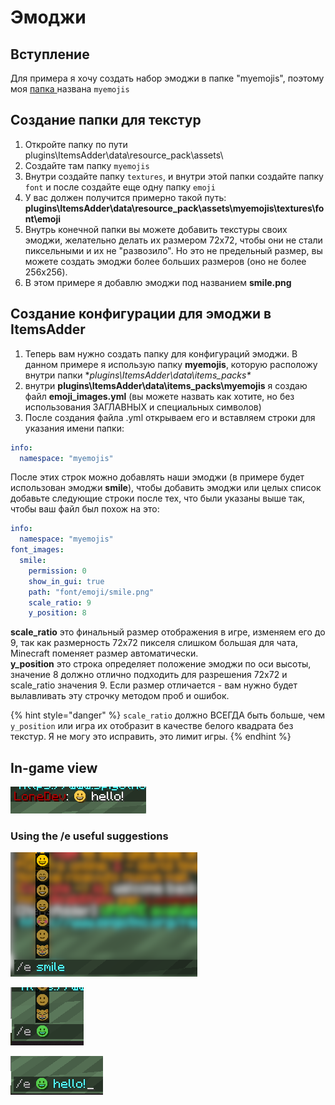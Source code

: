 # Эмоджи

## Вступление

Для примера я хочу создать набор эмоджи в папке "myemojis", поэтому моя [папка ](../beginners/basic-concepts/namespace.md)названа `myemojis`

## Создание папки для текстур

1. Откройте папку по пути plugins\ItemsAdder\data\resource\_pack\assets\
2. Создайте там папку `myemojis`
3. Внутри создайте папку `textures`, и внутри этой папки создайте папку `font` и после создайте еще одну папку `emoji`
4. У вас должен получится примерно такой путь: **plugins\ItemsAdder\data\resource\_pack\assets\myemojis\textures\font\emoji**
5. Внутрь конечной папки вы можете добавить текстуры своих эмоджи, желательно делать их размером 72x72, чтобы они не стали пиксельными и их не "развозило". Но это не предельный размер, вы можете создать эмоджи более больших размеров \(oно не более 256x256\).
6. В этом примере я добавлю эмоджи под названием **smile.png**

## Создание конфигурации для эмоджи в ItemsAdder

1. Теперь вам нужно создать папку для конфигураций эмоджи. В данном примере я использую папку **myemojis**, которую расположу внутри папки **plugins\ItemsAdder\data\items\_packs\**
2. внутри **plugins\ItemsAdder\data\items\_packs\myemojis** я создаю файл **emoji\_images.yml** \(вы можете назвать как хотите, но без использования ЗАГЛАВНЫХ и специальных символов\)
3. После создания файла .yml открываем его и вставляем строки для указания имени папки: 

```yaml
info:
  namespace: "myemojis"
```

После этих строк можно добавлять наши эмоджи \(в примере будет использован эмоджи **smile**\), чтобы добавить эмоджи или целых список добавьте следующие строки после тех, что были указаны выше так, чтобы ваш файл был похож на это:

```yaml
info:
  namespace: "myemojis"
font_images:
  smile:
    permission: 0
    show_in_gui: true
    path: "font/emoji/smile.png"
    scale_ratio: 9
    y_position: 8
```

**scale\_ratio** это финальный размер отображения в игре, изменяем его до 9, так как размерность 72x72 пикселя слишком большая для чата, Minecraft поменяет размер автоматически.  
**y\_position** это строка определяет положение эмоджи по оси высоты, значение 8 должно отлично подходить для разрешения 72x72 и scale\_ratio значения 9. Если размер отличается - вам нужно будет вылавливать эту строчку методом проб и ошибок.

{% hint style="danger" %}
`scale_ratio` должно ВСЕГДА быть больше, чем `y_position` или игра их отобразит в качестве белого квадрата без текстур. Я не могу это исправить, это лимит игры.
{% endhint %}

## In-game view

![](../../../.gitbook/assets/immagine%20%28116%29%20%282%29.png)

### Using the /e useful suggestions

![](../../../.gitbook/assets/immagine%20%28108%29.png)

![](../../../.gitbook/assets/immagine%20%28107%29.png)

![](../../../.gitbook/assets/immagine%20%28103%29.png)


